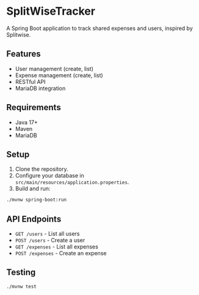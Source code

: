 # SplitWiseTracker

A Spring Boot application to track shared expenses and users, inspired by Splitwise.

## Features

- User management (create, list)
- Expense management (create, list)
- RESTful API
- MariaDB integration

## Requirements

- Java 17+
- Maven
- MariaDB

## Setup

1. Clone the repository.
2. Configure your database in `src/main/resources/application.properties`.
3. Build and run:

```sh
./mvnw spring-boot:run
```

## API Endpoints

- `GET /users` - List all users
- `POST /users` - Create a user
- `GET /expenses` - List all expenses
- `POST /expenses` - Create an expense

## Testing

```sh
./mvnw test
```
